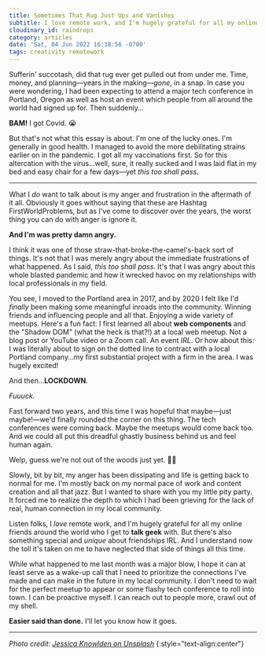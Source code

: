 ```yaml
---
title: Sometimes That Rug Just Ups and Vanishes
subtitle: I love remote work, and I'm hugely grateful for all my online friends around the world who I get to talk geek with. But there's also something special and unique about friendships IRL. I didn't realize the toll the pandemic had taken on me until I was flat on my back.
cloudinary_id: raindrops
category: articles
date: 'Sat, 04 Jun 2022 16:38:56 -0700'
tags: creativity remotework
---
```


Sufferin' succotash, did that rug ever get pulled out from under me. Time, money, and planning—years in the making—_gone_, in a snap. In case you were wondering, I had been expecting to attend a major tech conference in Portland, Oregon as well as host an event which people from all around the world had signed up for. Then suddenly…

**BAM!** I got Covid. 😭

But that's not what this essay is about. I'm one of the lucky ones. I'm generally in good health. I managed to avoid the more debilitating strains earlier on in the pandemic. I got all my vaccinations first. So for this altercation with the virus…well, sure, it really sucked and I was laid flat in my bed and easy chair for a few days—yet _this too shall pass_.

----

What I _do_ want to talk about is my anger and frustration in the aftermath of it all. Obviously it goes without saying that these are Hashtag FirstWorldProblems, but as I've come to discover over the years, the worst thing you can do with anger is ignore it.

**And I'm was pretty damn angry.**

I think it was one of those straw-that-broke-the-camel's-back sort of things. It's not that I was merely angry about the immediate frustrations of what happened. As I said, _this too shall pass_. It's that I was angry about this whole blasted pandemic and how it wrecked havoc on my relationships with local professionals in my field.

You see, I moved to the Portland area in 2017, and by 2020 I felt like I'd _finally_ been making some meaningful inroads into the community. Winning friends and influencing people and all that. Enjoying a wide variety of meetups. Here's a fun fact: I first learned all about **web components** and the "Shadow DOM" (what the heck is that?!) at a local web meetup. Not a blog post or YouTube video or a Zoom call. An event _IRL_. Or how about this: I was literally about to sign on the dotted line to contract with a local Portland company…my first substantial project with a firm in the area. I was hugely excited!

And then…**LOCKDOWN**.

_Fuuuck._

Fast forward two years, and this time I was hopeful that maybe—just maybe!—we'd finally rounded the corner on this thing. The tech conferences were coming back. Maybe the meetups would come back too. And we could all put this dreadful ghastly business behind us and feel human again.

Welp, guess we're not out of the woods just yet. 😵‍💫

Slowly, bit by bit, my anger has been dissipating and life is getting back to normal for me. I'm mostly back on my normal pace of work and content creation and all that jazz. But I wanted to share with you my little pity party. It forced me to realize the depth to which I had been grieving for the lack of real, human connection in my local community.

Listen folks, I _love_ remote work, and I'm hugely grateful for all my online friends around the world who I get to **talk geek** with. But there's also something special and _unique_ about friendships IRL. And I understand now the toll it's taken on me to have neglected that side of things all this time.

While what happened to me last month was a major blow, I hope it can at least serve as a wake-up call that I need to prioritize the connections I've made and can make in the future in my local community. I don't need to wait for the perfect meetup to appear or some flashy tech conference to roll into town. I can be proactive myself. I can reach out to people more, crawl out of my shell.

**Easier said than done.** I'll let you know how it goes.

----

_Photo credit: [Jessica Knowlden on Unsplash](https://unsplash.com/photos/uUySeXRQqA4)_
{:style="text-align:center"}
